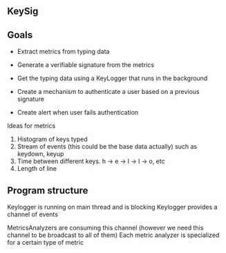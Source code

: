 KeySig
---

Goals
---

* Extract metrics from typing data
* Generate a verifiable signature from the metrics

* Get the typing data using a KeyLogger that runs in the background
* Create a mechanism to authenticate a user based on a previous signature
* Create alert when user fails authentication


Ideas for metrics
1. Histogram of keys typed
2. Stream of events (this could be the base data actually) such as keydown, keyup
3. Time between different keys. h -> e -> l -> l -> o, etc
4. Length of line

Program structure
---

Keylogger is running on main thread and is blocking
Keylogger provides a channel of events

MetricsAnalyzers are consuming this channel (however we need this channel to be broadcast to all of them)
Each metric analyzer is specialized for a certain type of metric
